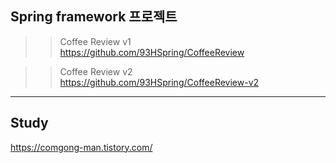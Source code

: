 ## Spring framework 프로젝트

>> Coffee Review v1 <br>
https://github.com/93HSpring/CoffeeReview

>> Coffee Review v2 <br>
https://github.com/93HSpring/CoffeeReview-v2

----------------------------------------------

## Study

https://comgong-man.tistory.com/
